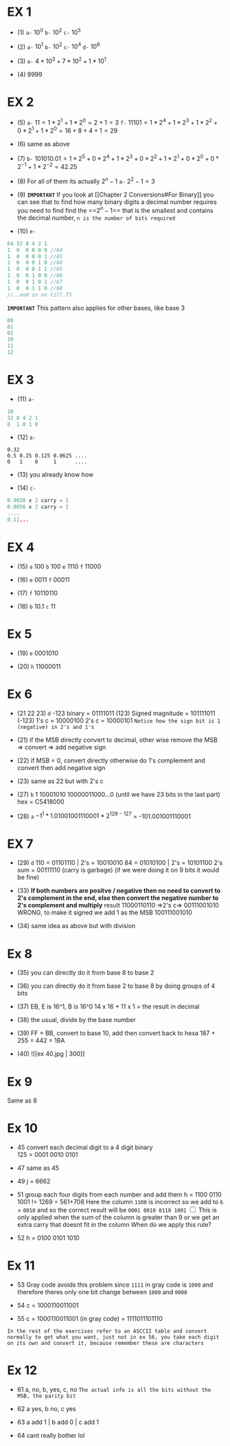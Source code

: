 # EX 1
- (1)
`a-` $10^0$
`b-` $10^2$
`c-` $10^5$

- (2)
`a-` $10^1$
`b-` $10^2$
`c-` $10^4$
`d-` $10^6$

- (3)
`a-` $4*10^3 + 7*10^2 + 1*10^1$

- (4)
9999

# EX 2
- (5)
`a-` $11 = 1*2^1 + 1*2^0 = 2+1 = 3$
`f-` $11101 = 1*2^4 + 1*2^3 + 1*2^2 + 0*2^1 + 1*2^0= 16+8+4+1 = 29$

- (6)
same as above

- (7)
`b-` $101010.01 = 1*2^5 + 0*2^4 +1*2^3 +0*2^2 +1*2^1+0*2^0 + 0*2^{-1} + 1*2^{-2} = 42.25$

- (8)
For all of them its actually $2^n-1$
`a-` $2^2-1=3$ 

- (9)
**`IMPORTANT`**
If you look at [[Chapter 2 Conversions#For Binary]] you can see that to find how many binary digits a decimal number requires you need to find find the ==$2^n-1$== that is the smallest and contains the decimal number, `n is the number of bits required`

- (10)
`e-`
```c
64 32 8 4 2 1
1  0  0 0 0 0 //64
1  0  0 0 0 1 //65
1  0  0 0 1 0 //66
1  0  0 0 1 1 //65
1  0  0 1 0 0 //66
1  0  0 1 0 1 //67
1  0  0 1 1 0 //68
//..and so on till 75
```
**`IMPORTANT`**
This pattern also applies for other bases, like base 3
```c
00
01
02
10
11
12
```
# EX 3
- (11)
`a-`
```c
10
32 8 4 2 1
0  1 0 1 0
```

- (12)
`a-`
```
0.32
0.5 0.25 0.125 0.0625 ....
0   1    0     1      ....
```

- (13)
you already know how

- (14)
`c-`
```c
0.9028 x 2 carry = 1
0.8056 x 2 carry = 1
....
0.11...
```

# EX 4
- (15)
`a` 100
`b` 100
`e` 1110
`f` 11000

- (16)
`e` 0011
`f` 00011

- (17)
`f` 10110110

- (18)
`b` 10.1
`c` 11

# Ex 5
- (19)
`e`  0001010

- (20)
`h` 11000011

# Ex 6
- (21 22 23)
`d` -123
binary = 01111011 (123)
Signed magnitude = 101111011 (-123)
1's c = 10000100
2's c = 10000101
`Notice how the sign bit is 1 (negative) in 2's and 1's`

- (21)
if the MSB directly convert to decimal, other wise remove the MSB => convert => add negative sign

- (22)
if MSB = 0, convert directly
otherwise do 1's complement and convert then add negative sign

- (23)
same as 22 but with 2's c

- (27)
`b` 1 10001010 10000011000...0 (until we have 23 bits in the last part)
hex = C5418000

- (28)
`a` $-1^1 * 1.01001001110001 * 2^{129-127}$
= -101.001001110001

# EX 7
- (29)
`d` 
110 = 01101110 | 2's = 10010010
84 = 01010100 | 2's = 10101100
2's sum = 00111110 (carry is garbage) (if we were doing it on 9 bits it would be fine)
 
 - (33)
 **If both numbers are positve / negative then no need to convert to 2's complement in the end, else then convert the negative number to 2's complement and multiply**
 result 11000110110 =>2's c=>  00111001010 WRONG, to make it signed we add 1 as the MSB 100111001010
 
 - (34)
 same idea as above but with division 
 
 # Ex 8
 - (35)
you can directly do it from base 8 to base 2

- (36)
you can directly do it from base 2 to base 8 by doing groups of 4 bits

- (37)
EB, E is 16^1, B is 16^0
14 x 16 + 11 x 1 = the result in decimal

- (38)
the usual, divide by the base number

- (39)
FF + BB, convert to base 10, add then convert back to hexa
187 + 255 = 442 = 1BA

- (40)
![[ex 40.jpg | 300]]

# Ex 9
Same as 8

# Ex 10
- 45
convert each decimal digit to a 4 digit binary  
125 = 0001 0010 0101

 - 47
 same as 45
 
 - 49 
 j = 6662
 
 - 51
 group each four digits from each number and add them
 h = 1100 0110 1001 != 1269 = 561+708
 Here the column `1100` is incorrect so we add to `6` = `0010`
 and so the correct result will be `0001 0010 0110 1001`
 <label class="ob-comment" title="" style="">  <input type="checkbox"> <span style=""> This is only applied when the sum of the column is greater than 9 or we get an extra carry that doesnt fit in the column </span>When do we apply this rule?</label>

 - 52
  h = 0100 0101 1010

  # Ex 11
  - 53
  Gray code avoids this problem since `1111` in gray code is `1000` and therefore theres only one bit change between `1000` and `0000`

  - 54
  c = 1000110011001

  - 55
  c =  1000110011001 (in gray code) = 1111011101110

  `In the rest of the exercises refer to an ASCCII table and convert normally to get what you want, just not in ex 56, you take each digit on its own and convert it, because remember these are characters`

  # Ex 12
  - 61 
  a, no, b, yes, c, no `The actual info is all the bits without the MSB, the parity bit`

  - 62
  a yes, b no, c yes

  - 63
  a add 1 | b add 0 | c add 1

  - 64
  cant really bother lol